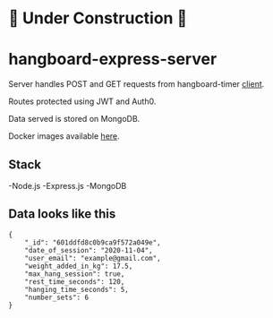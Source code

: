 # 🚧 Under Construction 🚧

# hangboard-express-server

Server handles POST and GET requests from hangboard-timer [client](https://github.com/michaelfswann/hangboard-timer").

Routes protected using JWT and Auth0.

Data served is stored on MongoDB.

Docker images available [here](https://hub.docker.com/repository/docker/michaelfswann/hangboard-server).

## Stack
-Node.js
-Express.js
-MongoDB

## Data looks like this 
    {
		"_id": "601ddfd8c0b9ca9f572a049e",
		"date_of_session": "2020-11-04",
		"user_email": "example@gmail.com",
		"weight_added_in_kg": 17.5,
		"max_hang_session": true,
		"rest_time_seconds": 120,
		"hanging_time_seconds": 5,
		"number_sets": 6
    }
